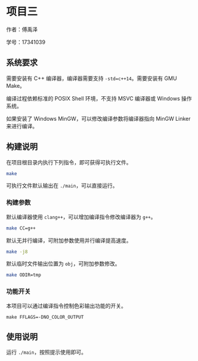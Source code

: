 # 项目三

作者：傅禹泽

学号：17341039

## 系统要求

需要安装有 C++ 编译器，编译器需要支持 `-std=c++14`。需要安装有 GMU Make。

编译过程依赖标准的 POSIX Shell 环境，不支持 MSVC 编译器或 Windows 操作系统。

如果安装了 Windows MinGW，可以修改编译参数将编译器指向 MinGW Linker 来进行编译。

## 构建说明

在项目根目录内执行下列指令，即可获得可执行文件。

```sh
make
```

可执行文件默认输出在 `./main`，可以直接运行。

### 构建参数

默认编译器使用 `clang++`，可以增加编译指令修改编译器为 `g++`。

```sh
make CC=g++
```

默认无并行编译，可附加参数使用并行编译提高速度。

```sh
make -j8
```

默认临时文件输出位置为 `obj`，可附加参数修改。

```sh
make ODIR=tmp
```

### 功能开关

本项目可以通过编译指令控制色彩输出功能的开关。

```shell
make FFLAGS=-DNO_COLOR_OUTPUT
```

## 使用说明

运行 `./main`，按照提示使用即可。
